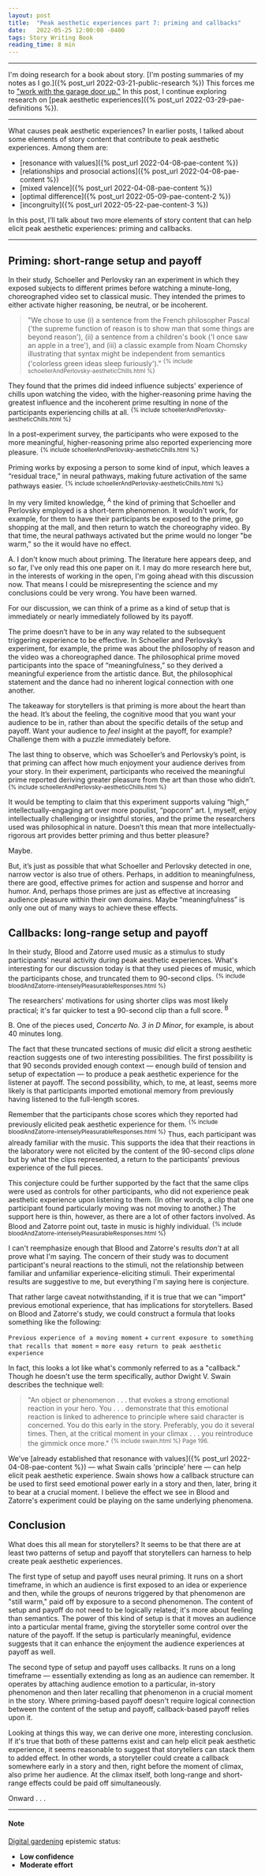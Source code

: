```yaml
---
layout: post
title:  "Peak aesthetic experiences part 7: priming and callbacks"
date:   2022-05-25 12:00:00 -0400
tags: Story Writing Book
reading_time: 8 min
---
```


---

I'm doing research for a book about story. [I'm posting summaries of my notes as I go.]({% post_url 2022-03-21-public-research %}) This forces me to ["work with the garage door up."](https://notes.andymatuschak.org/Work_with_the_garage_door_up) In this post, I continue exploring research on [peak aesthetic experiences]({% post_url 2022-03-29-pae-definitions %}).

---

What causes peak aesthetic experiences? In earlier posts, I talked about some elements of story content that contribute to peak aesthetic experiences. Among them are:

- [resonance with values]({% post_url 2022-04-08-pae-content %})
- [relationships and prosocial actions]({% post_url 2022-04-08-pae-content %})
- [mixed valence]({% post_url 2022-04-08-pae-content %})
- [optimal difference]({% post_url 2022-05-09-pae-content-2 %})
- [incongruity]({% post_url 2022-05-22-pae-content-3 %})

In this post, I’ll talk about two more elements of story content that can help elicit peak aesthetic experiences: priming and callbacks.

---

## Priming: short-range setup and payoff

In their study, Schoeller and Perlovsky ran an experiment in which they exposed subjects to different primes before watching a minute-long, choreographed video set to classical music. They intended the primes to either activate higher reasoning, be neutral, or be incoherent.

> "We chose to use (i) a sentence from the French philosopher Pascal ('the supreme function of reason is to show man that some things are beyond reason'), (ii) a sentence from a children's book ('I once saw an apple in a tree'), and (iii) a classic example from Noam Chomsky illustrating that syntax might be independent from semantics ('colorless green ideas sleep furiously')." <sup>{% include schoellerAndPerlovsky-aestheticChills.html %}</sup>

They found that the primes did indeed influence subjects' experience of chills upon watching the video, with the higher-reasoning prime having the greatest influence and the incoherent prime resulting in none of the participants experiencing chills at all. <sup>{% include schoellerAndPerlovsky-aestheticChills.html %}</sup>

In a post-experiment survey, the participants who were exposed to the more meaningful, higher-reasoning prime also reported experiencing more pleasure. <sup>{% include schoellerAndPerlovsky-aestheticChills.html %}</sup>

Priming works by exposing a person to some kind of input, which leaves a “residual trace,” in neural pathways, making future activation of the same pathways easier. <sup>{% include schoellerAndPerlovsky-aestheticChills.html %}</sup>

In my very limited knowledge, <sup class="aside">A</sup> the kind of priming that Schoeller and Perlovsky employed is a short-term phenomenon. It wouldn't work, for example, for them to have their participants be exposed to the prime, go shopping at the mall, and then return to watch the choreography video. By that time, the neural pathways activated but the prime would no longer "be warm," so the it would have no effect.

<aside>A. I don't know much about priming. The literature here appears deep, and so far, I've only read this one paper on it. I may do more research here but, in the interests of working in the open, I'm going ahead with this discussion now. That means I could be misrepresenting the science and my conclusions could be very wrong. You have been warned.</aside>

For our discussion, we can think of a prime as a kind of setup that is immediately or nearly immediately followed by its payoff.

The prime doesn’t have to be in any way related to the subsequent triggering experience to be effective. In Schoeller and Perlovsky’s experiment, for example, the prime was about the philosophy of reason and the video was a choreographed dance. The philosophical prime moved participants into the space of “meaningfulness,” so they derived a meaningful experience from the artistic dance. But, the philosophical statement and the dance had no inherent logical connection with one another.

The takeaway for storytellers is that priming is more about the heart than the head. It’s about the feeling, the cognitive mood that you want your audience to be in, rather than about the specific details of the setup and payoff. Want your audience to _feel_ insight at the payoff, for example? Challenge them with a puzzle immediately before.

The last thing to observe, which was Schoeller’s and Perlovsky’s point, is that priming can affect how much enjoyment your audience derives from your story. In their experiment, participants who received the meaningful prime reported deriving greater pleasure from the art than those who didn’t. <sup>{% include schoellerAndPerlovsky-aestheticChills.html %}</sup>

It would be tempting to claim that this experiment supports valuing “high,” intellectually-engaging art over more populist, “popcorn” art. I, myself, enjoy intellectually challenging or insightful stories, and the prime the researchers used was philosophical in nature. Doesn’t this mean that more intellectually-rigorous art provides better priming and thus better pleasure?

Maybe.

But, it’s just as possible that what Schoeller and Perlovsky detected in one, narrow vector is also true of others. Perhaps, in addition to meaningfulness, there are good, effective primes for action and suspense and horror and humor. And, perhaps those primes are just as effective at increasing audience pleasure within their own domains. Maybe “meaningfulness” is only one out of many ways to achieve these effects.

## Callbacks: long-range setup and payoff

In their study, Blood and Zatorre used music as a stimulus to study participants' neural activity during peak aesthetic experiences. What's interesting for our discussion today is that they used pieces of music, which the participants chose, and truncated them to 90-second clips. <sup>{% include bloodAndZatorre-intenselyPleasurableResponses.html %}</sup>

The researchers' motivations for using shorter clips was most likely practical; it's far quicker to test a 90-second clip than a full score. <sup class="aside">B</sup> 

<aside>B. One of the pieces used, <em>Concerto No. 3 in D Minor</em>, for example, is about 40 minutes long.</aside>

The fact that these truncated sections of music _did_ elicit a strong aesthetic reaction suggests one of two interesting possibilities. The first possibility is that 90 seconds provided enough context &mdash; enough build of tension and setup of expectation &mdash; to produce a peak aesthetic experience for the listener at payoff. The second possibility, which, to me, at least, seems more likely is that participants imported emotional memory from previously having listened to the full-length scores.

Remember that the participants chose scores which they reported had previously elicited peak aesthetic experience for them. <sup>{% include bloodAndZatorre-intenselyPleasurableResponses.html %}</sup> Thus, each participant was already familiar with the music. This supports the idea that their reactions in the laboratory were not elicited by the content of the 90-second clips _alone_ but by what the clips represented, a return to the participants' previous experience of the full pieces. 

This conjecture could be further supported by the fact that the same clips were used as controls for other participants, who did not experience peak aesthetic experience upon listening to them. (In other words, a clip that one participant found particularly moving was not moving to another.) The support here is thin, however, as there are a lot of other factors involved. As Blood and Zatorre point out, taste in music is highly individual. <sup>{% include bloodAndZatorre-intenselyPleasurableResponses.html %}</sup>

I can't reemphasize enough that Blood and Zatorre's results _don't_ at all prove what I'm saying. The concern of their study was to document participant's neural reactions to the stimuli, not the relationship between familiar and unfamiliar experience-eliciting stimuli. Their experimental results are suggestive to me, but everything I'm saying here is conjecture.

That rather large caveat notwithstanding, if it is true that we can "import" previous emotional experience, that has implications for storytellers. Based on Blood and Zatorre's study, we could construct a formula that looks something like the following: 

`Previous experience of a moving moment` + `current exposure to something that recalls that moment` = `more easy return to peak aesthetic experience`

In fact, this looks a lot like what's commonly referred to as a "callback." Though he doesn't use the term specifically, author Dwight V. Swain describes the technique well:

> "An object or phenomenon . . . that evokes a strong emotional reaction in your hero. You . . . demonstrate that this emotional reaction is linked to adherence to principle where said character is concerned. You do this early in the story. Preferably, you do it several times. Then, at the critical moment in your climax . . . you reintroduce the gimmick once more." <sup>{% include swain.html %} Page 196.</sup>

We've [already established that resonance with values]({% post_url 2022-04-08-pae-content %}) &mdash; what Swain calls 'principle' here &mdash; can help elicit peak aesthetic experience. Swain shows how a callback structure can be used to first seed emotional power early in a story and then, later, bring it to bear at a crucial moment. I believe the effect we see in Blood and Zatorre's experiment could be playing on the same underlying phenomena.

## Conclusion

What does this all mean for storytellers? It seems to be that there are at least two patterns of setup and payoff that storytellers can harness to help create peak aesthetic experiences.

The first type of setup and payoff uses neural priming. It runs on a short timeframe, in which an audience is first exposed to an idea or experience and then, while the groups of neurons triggered by that phenomenon are "still warm," paid off by exposure to a second phenomenon. The content of setup and payoff do not need to be logically related; it's more about feeling than semantics. The power of this kind of setup is that it moves an audience into a particular mental frame, giving the storyteller some control over the nature of the payoff. If the setup is particularly meaningful, evidence suggests that it can enhance the enjoyment the audience experiences at payoff as well.

The second type of setup and payoff uses callbacks. It runs on a long timeframe &mdash; essentially extending as long as an audience can remember. It operates by attaching audience emotion to a particular, in-story phenomenon and then later recalling that phenomenon in a crucial moment in the story. Where priming-based payoff doesn't require logical connection between the content of the setup and payoff, callback-based payoff relies upon it.

Looking at things this way, we can derive one more, interesting conclusion. If it's true that both of these patterns exist and can help elicit peak aesthetic experience, it seems reasonable to suggest that storytellers can stack them to added effect. In other words, a storyteller could create a callback somewhere early in a story and then, right before the moment of climax, also prime her audience. At the climax itself, both long-range and short-range effects could be paid off simultaneously.

Onward . . .

---

#### Note

[Digital gardening](https://maggieappleton.com/garden-history) epistemic status:

- <strong>Low confidence</strong>
- <strong>Moderate effort</strong>